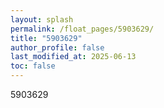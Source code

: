 ```yaml
---
layout: splash
permalink: /float_pages/5903629/
title: "5903629"
author_profile: false
last_modified_at: 2025-06-13
toc: false
---
```

 
5903629
